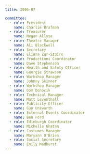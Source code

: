 ```yaml
---
title: 2006-07

committee:
  - role: President
    name: Charlie Brafman
  - role: Treasurer
    name: Megan Allyse
  - role: Theatre Manager
    name: Ali Blackwell
  - role: Secretary
    name: Eliana Zur-Szpiro
  - role: Productions Coordinator
    name: Dave Stephenson
  - role: Health and Safety Officer
    name: Georgie Strawson
  - role: Workshop Manager
    name: Johnny Skinner
  - role: Workshop Manager
    name: Dom Donocik
  - role: Technical Manager
    name: Matt Leventhall
  - role: Publicity Officer
    name: Guy Unsworth
  - role: External Events Coordinator
    name: Ben Ford
  - role: Edinburgh Coordinator
    name: Michelle Ghatan
  - role: Costumes Manager
    name: Maryann O'Brien
  - role: Social Secretary
    name: Emily Medhurst
---
```

